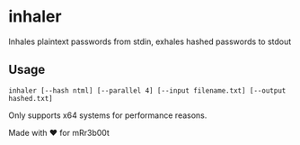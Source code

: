 # inhaler

Inhales plaintext passwords from stdin, exhales hashed passwords to stdout

## Usage

```
inhaler [--hash ntml] [--parallel 4] [--input filename.txt] [--output hashed.txt]
```

Only supports x64 systems for performance reasons.

Made with ❤️ for mRr3b00t

